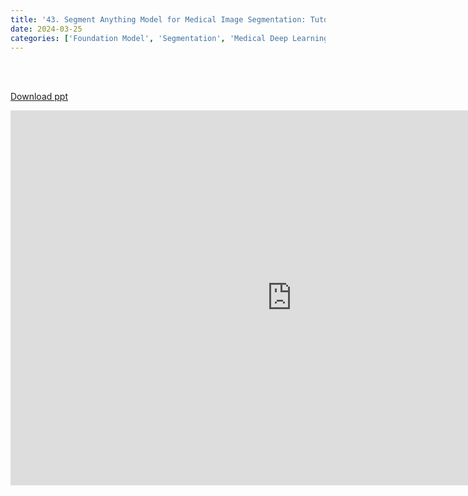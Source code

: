 ```yaml
---
title: '43. Segment Anything Model for Medical Image Segmentation: Tutorial'
date: 2024-03-25
categories: ['Foundation Model', 'Segmentation', 'Medical Deep Learning']
---
```


<br><br>

[Download ppt](/ppt/43.pptx)

<center>
<iframe src="https://docs.google.com/presentation/d/e/2PACX-1vRsknVvp22wJR58O6JlZqrVGZ2G6NLXfBd7Us_seW_Nv5PA1M7FRpf99Dh_VN2Qqw/embed?start=false&loop=false&delayms=3000" frameborder="0" width="900" height="600" allowfullscreen="true" mozallowfullscreen="true" webkitallowfullscreen="true min-width="350px"></iframe>
</center>

<br>

<script src="https://utteranc.es/client.js"
        repo="RTOS-KGU/RTOS-utterances-comment"
        issue-term="pathname"
        label="Comment"
        theme="github-light"
        crossorigin="anonymous"
        async>
</script>